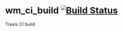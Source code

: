# wm_ci_build [![Build Status](https://travis-ci.org/WalkingMachine/wm_ci_build.svg?branch=master)](https://travis-ci.org/WalkingMachine/wm_ci_build)
Travis CI build
